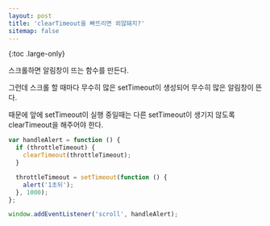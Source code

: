 ```yaml
---
layout: post
title: 'clearTimeout을 빠뜨리면 외않돼지?'
sitemap: false
---
```


{:toc .large-only}

스크롤하면 알림창이 뜨는 함수를 만든다.

그런데 스크롤 할 때마다 무수히 많은 setTimeout이 생성되어 무수히 많은 알림창이 뜬다.

때문에 앞에 setTimeout이 실행 중일때는 다른 setTimeout이 생기지 않도록 clearTimeout을 해주어야 한다.

```js
var handleAlert = function () {
  if (throttleTimeout) {
    clearTimeout(throttleTimeout);
  }

  throttleTimeout = setTimeout(function () {
    alert('1초뒤');
  }, 1000);
};

window.addEventListener('scroll', handleAlert);
```
